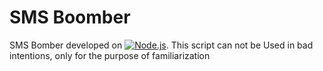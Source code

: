 # SMS Boomber
SMS Bomber developed on [![Node.js](https://img.shields.io/badge/-Node.js-339933?logo=Node.js&logoColor=white&link=https://nodejs.org&style=for-the-badge)](https://nodejs.org). This script can not be Used in bad intentions, only for the purpose of familiarization
